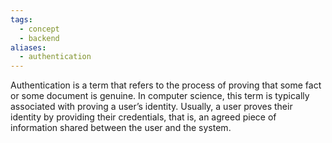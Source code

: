 ```yaml
---
tags:
  - concept
  - backend
aliases:
  - authentication
---
```

Authentication is a term that refers to the process of proving that some fact or some document is genuine. In computer science, this term is typically associated with proving a user’s identity. Usually, a user proves their identity by providing their credentials, that is, an agreed piece of information shared between the user and the system.